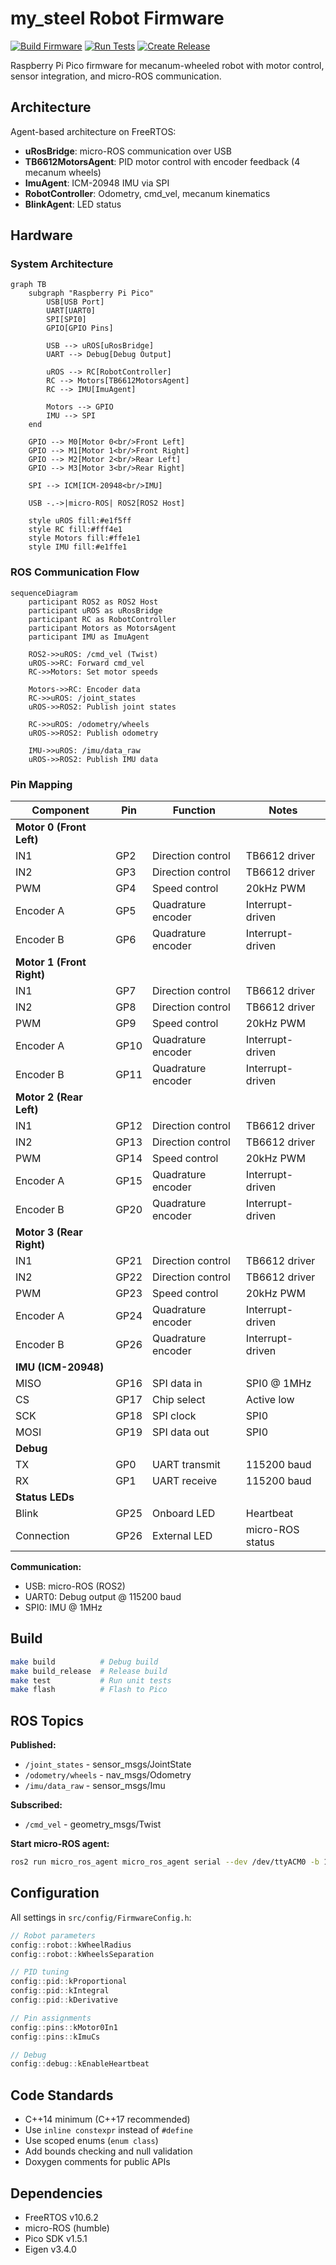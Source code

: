 # my_steel Robot Firmware

[![Build Firmware](https://github.com/goldjunge91/robot_firmware/actions/workflows/build.yml/badge.svg)](https://github.com/goldjunge91/robot_firmware/actions/workflows/build.yml)
[![Run Tests](https://github.com/goldjunge91/robot_firmware/actions/workflows/test.yml/badge.svg)](https://github.com/goldjunge91/robot_firmware/actions/workflows/test.yml)
[![Create Release](https://github.com/goldjunge91/robot_firmware/actions/workflows/firmware_release.yml/badge.svg)](https://github.com/goldjunge91/robot_firmware/actions/workflows/firmware_release.yml)

Raspberry Pi Pico firmware for mecanum-wheeled robot with motor control, sensor integration, and micro-ROS communication.

## Architecture

Agent-based architecture on FreeRTOS:

- **uRosBridge**: micro-ROS communication over USB
- **TB6612MotorsAgent**: PID motor control with encoder feedback (4 mecanum wheels)
- **ImuAgent**: ICM-20948 IMU via SPI
- **RobotController**: Odometry, cmd_vel, mecanum kinematics
- **BlinkAgent**: LED status

## Hardware

### System Architecture

```mermaid
graph TB
    subgraph "Raspberry Pi Pico"
        USB[USB Port]
        UART[UART0]
        SPI[SPI0]
        GPIO[GPIO Pins]
        
        USB --> uROS[uRosBridge]
        UART --> Debug[Debug Output]
        
        uROS --> RC[RobotController]
        RC --> Motors[TB6612MotorsAgent]
        RC --> IMU[ImuAgent]
        
        Motors --> GPIO
        IMU --> SPI
    end
    
    GPIO --> M0[Motor 0<br/>Front Left]
    GPIO --> M1[Motor 1<br/>Front Right]
    GPIO --> M2[Motor 2<br/>Rear Left]
    GPIO --> M3[Motor 3<br/>Rear Right]
    
    SPI --> ICM[ICM-20948<br/>IMU]
    
    USB -.->|micro-ROS| ROS2[ROS2 Host]
    
    style uROS fill:#e1f5ff
    style RC fill:#fff4e1
    style Motors fill:#ffe1e1
    style IMU fill:#e1ffe1
```

### ROS Communication Flow

```mermaid
sequenceDiagram
    participant ROS2 as ROS2 Host
    participant uROS as uRosBridge
    participant RC as RobotController
    participant Motors as MotorsAgent
    participant IMU as ImuAgent
    
    ROS2->>uROS: /cmd_vel (Twist)
    uROS->>RC: Forward cmd_vel
    RC->>Motors: Set motor speeds
    
    Motors->>RC: Encoder data
    RC->>uROS: /joint_states
    uROS->>ROS2: Publish joint states
    
    RC->>uROS: /odometry/wheels
    uROS->>ROS2: Publish odometry
    
    IMU->>uROS: /imu/data_raw
    uROS->>ROS2: Publish IMU data
```

### Pin Mapping

| Component | Pin | Function | Notes |
|-----------|-----|----------|-------|
| **Motor 0 (Front Left)** |
| IN1 | GP2 | Direction control | TB6612 driver |
| IN2 | GP3 | Direction control | TB6612 driver |
| PWM | GP4 | Speed control | 20kHz PWM |
| Encoder A | GP5 | Quadrature encoder | Interrupt-driven |
| Encoder B | GP6 | Quadrature encoder | Interrupt-driven |
| **Motor 1 (Front Right)** |
| IN1 | GP7 | Direction control | TB6612 driver |
| IN2 | GP8 | Direction control | TB6612 driver |
| PWM | GP9 | Speed control | 20kHz PWM |
| Encoder A | GP10 | Quadrature encoder | Interrupt-driven |
| Encoder B | GP11 | Quadrature encoder | Interrupt-driven |
| **Motor 2 (Rear Left)** |
| IN1 | GP12 | Direction control | TB6612 driver |
| IN2 | GP13 | Direction control | TB6612 driver |
| PWM | GP14 | Speed control | 20kHz PWM |
| Encoder A | GP15 | Quadrature encoder | Interrupt-driven |
| Encoder B | GP20 | Quadrature encoder | Interrupt-driven |
| **Motor 3 (Rear Right)** |
| IN1 | GP21 | Direction control | TB6612 driver |
| IN2 | GP22 | Direction control | TB6612 driver |
| PWM | GP23 | Speed control | 20kHz PWM |
| Encoder A | GP24 | Quadrature encoder | Interrupt-driven |
| Encoder B | GP26 | Quadrature encoder | Interrupt-driven |
| **IMU (ICM-20948)** |
| MISO | GP16 | SPI data in | SPI0 @ 1MHz |
| CS | GP17 | Chip select | Active low |
| SCK | GP18 | SPI clock | SPI0 |
| MOSI | GP19 | SPI data out | SPI0 |
| **Debug** |
| TX | GP0 | UART transmit | 115200 baud |
| RX | GP1 | UART receive | 115200 baud |
| **Status LEDs** |
| Blink | GP25 | Onboard LED | Heartbeat |
| Connection | GP26 | External LED | micro-ROS status |

**Communication:**
- USB: micro-ROS (ROS2)
- UART0: Debug output @ 115200 baud
- SPI0: IMU @ 1MHz

## Build

```bash
make build          # Debug build
make build_release  # Release build
make test           # Run unit tests
make flash          # Flash to Pico
```

## ROS Topics

**Published:**
- `/joint_states` - sensor_msgs/JointState
- `/odometry/wheels` - nav_msgs/Odometry
- `/imu/data_raw` - sensor_msgs/Imu

**Subscribed:**
- `/cmd_vel` - geometry_msgs/Twist

**Start micro-ROS agent:**
```bash
ros2 run micro_ros_agent micro_ros_agent serial --dev /dev/ttyACM0 -b 115200
```

## Configuration

All settings in `src/config/FirmwareConfig.h`:

```cpp
// Robot parameters
config::robot::kWheelRadius
config::robot::kWheelsSeparation

// PID tuning
config::pid::kProportional
config::pid::kIntegral
config::pid::kDerivative

// Pin assignments
config::pins::kMotor0In1
config::pins::kImuCs

// Debug
config::debug::kEnableHeartbeat
```

## Code Standards

- C++14 minimum (C++17 recommended)
- Use `inline constexpr` instead of `#define`
- Use scoped enums (`enum class`)
- Add bounds checking and null validation
- Doxygen comments for public APIs

## Dependencies

- FreeRTOS v10.6.2
- micro-ROS (humble)
- Pico SDK v1.5.1
- Eigen v3.4.0